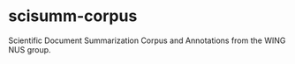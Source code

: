 scisumm-corpus
==============

Scientific Document Summarization Corpus and Annotations from the WING NUS group.
